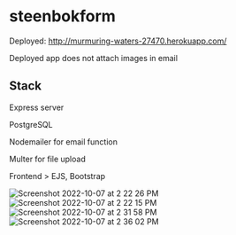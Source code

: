 # steenbokform

Deployed: http://murmuring-waters-27470.herokuapp.com/

Deployed app does not attach images in email

## Stack

Express server

PostgreSQL

Nodemailer for email function

Multer for file upload

Frontend > EJS, Bootstrap

![Screenshot 2022-10-07 at 2 22 26 PM](https://user-images.githubusercontent.com/86565793/194482465-f9b29dc0-b2e5-48a8-956f-83b91d542286.png)
![Screenshot 2022-10-07 at 2 22 15 PM](https://user-images.githubusercontent.com/86565793/194482471-1f27a050-97cd-415a-ad1c-92c756a75ce0.png)
![Screenshot 2022-10-07 at 2 31 58 PM](https://user-images.githubusercontent.com/86565793/194482603-efdc160f-9c68-4543-8da0-e27cf7a8d965.png)
![Screenshot 2022-10-07 at 2 36 02 PM](https://user-images.githubusercontent.com/86565793/194483224-dc83c7f0-b8c7-4a0f-a61c-d04ad8586ada.png)
